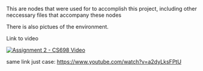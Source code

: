 This are nodes that were used for to accomplish this project, including other neccessary files that accompany these nodes

There is also pictues of the environment.

Link to video


[![Assignment 2 - CS698 Video](https://img.youtube.com/vi/a2dyLksFPtU/0.jpg)](https://www.youtube.com/watch?v=a2dyLksFPtU)


same link just case: https://www.youtube.com/watch?v=a2dyLksFPtU
